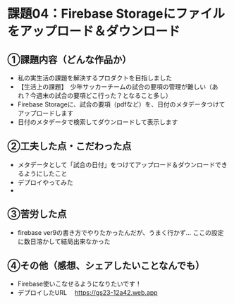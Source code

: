 # 課題04：Firebase Storageにファイルをアップロード＆ダウンロード

## ①課題内容（どんな作品か）
- 私の実生活の課題を解決するプロダクトを目指しました
- 【生活上の課題】　少年サッカーチームの試合の要項の管理が難しい（あれ？今週末の試合の要項どこ行った？となること多し）
- Firebase Storageに、試合の要項（pdfなど）を、日付のメタデータつけてアップロードします
- 日付のメタデータで検索してダウンロードして表示します
## ②工夫した点・こだわった点
- メタデータとして「試合の日付」をつけてアップロード＆ダウンロードできるようにしたこと
- デプロイやってみた
- 
## ③苦労した点
- firebase ver9の書き方でやりたかったんだが、うまく行かず… ここの設定に数日溶かして結局出来なかった

## ④その他（感想、シェアしたいことなんでも）
- Firebase使いこなせるようになりたいです！
- デプロイしたURL 　https://gs23-12a42.web.app
